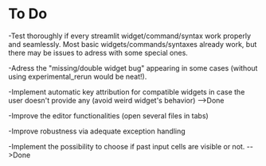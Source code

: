 # To Do

-Test thoroughly if every streamlit widget/command/syntax work properly and seamlessly.
Most basic widgets/commands/syntaxes already work, but there may be issues to adress with some special ones.

-Adress the "missing/double widget bug" appearing in some cases (without using experimental_rerun would be neat!).

-Implement automatic key attribution for compatible widgets in case the user doesn't provide any (avoid weird widget's behavior)
-->Done

-Improve the editor functionalities (open several files in tabs)

-Improve robustness via adequate exception handling

-Implement the possibility to choose if past input cells are visible or not.
-->Done


